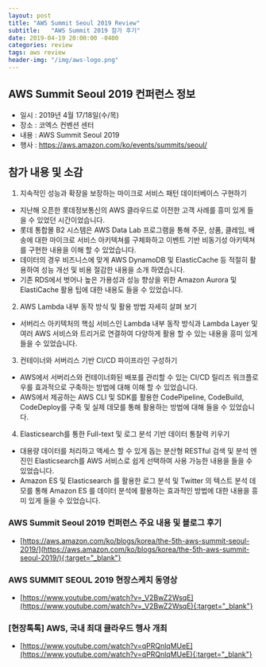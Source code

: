```yaml
---
layout: post
title: "AWS Summit Seoul 2019 Review"
subtitle:   "AWS Summit 2019 참가 후기"
date: 2019-04-19 20:00:00 -0400
categories: review
tags: aws review
header-img: "/img/aws-logo.png"
---
```


## AWS Summit Seoul 2019 컨퍼런스 정보
- 일시 : 2019년 4월 17/18일(수/목) 
- 장소 : 코엑스 컨벤션 센터
- 내용 : AWS Summit Seoul 2019 
- 행사 : https://aws.amazon.com/ko/events/summits/seoul/


## 참가 내용 및 소감
1. 지속적인 성능과 확장을 보장하는 마이크로 서비스 패턴 데이터베이스 구현하기
- 지난해 오픈한 롯데정보통신의 AWS 클라우드로 이전한 고객 사례를 흥미 있게 들을 수 있었던 시간이었습니다.
- 롯데 통합몰 B2 시스템은 AWS Data Lab  프로그램을 통해 주문, 상품, 클레임, 배송에 대한 마이크로 서비스 아키텍쳐를 구체화하고 이벤트 기반 비동기성 아키텍쳐를 구현한 내용을 이해 할 수 있었습니다.
- 데이터의 경우 비즈니스에 맞게 AWS DynamoDB 및 ElasticCache 등 적절히 활용하여 성능 개선 및 비용 절감한 내용을 소개 하였습니다. 
- 기존 RDS에서 벗어나 높은 가용성과 성능 향상을 위한 Amazon Aurora 및 ElastiCache 활용 팁에 대한 내용도 들을 수 있었습니다.

2. AWS Lambda 내부 동작 방식 및 활용 방법 자세히 살펴 보기
- 서버리스 아키텍처의 핵심 서비스인 Lambda 내부 동작 방식과 Lambda Layer 및 여러 AWS 서비스와 트리거로 연결하여 다양하게 활용 할 수 있는 내용을 흥미 있게 들을 수 있었습니다.

3. 컨테이너와 서버리스 기반 CI/CD 파이프라인 구성하기
- AWS에서 서버리스와 컨테이너화된 배포를 관리할 수 있는 CI/CD 릴리즈 워크플로우를 효과적으로 구축하는 방법에 대해 이해 할 수 있었습니다.
- AWS에서 제공하는 AWS CLI 및 SDK를 활용한 CodePipeline, CodeBuild, CodeDeploy를 구축 및 실제 데모를 통해 활용하는 방법에 대해 들을 수 있었습니다.

4. Elasticsearch를 통한 Full-text 및 로그 분석 기반 데이터 통찰력 키우기
- 대용량 데이터를 처리하고 액세스 할 수 있게 돕는 분산형 RESTful 검색 및 분석 엔진인 Elasticsearch를 AWS 서비스로 쉽게 선택하여 사용 가능한 내용을 들을 수 있었습니다. 
- Amazon ES 및 Elasticsearch 를 활용한 로그 분석 및 Twitter 의 텍스트 분석 데모를 통해 Amazon ES 를 데이터 분석에 활용하는 효과적인 방법에 대한 내용을 흥미 있게 들을 수 있었습니다.

### AWS Summit Seoul 2019 컨퍼런스 주요 내용 및 블로그 후기
- [https://aws.amazon.com/ko/blogs/korea/the-5th-aws-summit-seoul-2019/](https://aws.amazon.com/ko/blogs/korea/the-5th-aws-summit-seoul-2019/){:target="_blank"}
### AWS SUMMIT SEOUL 2019 현장스케치 동영상
- [https://www.youtube.com/watch?v=_V2BwZ2WsqE](https://www.youtube.com/watch?v=_V2BwZ2WsqE){:target="_blank"}
### [현장톡톡] AWS, 국내 최대 클라우드 행사 개최
- [https://www.youtube.com/watch?v=qPRQnlqMUeE](https://www.youtube.com/watch?v=qPRQnlqMUeE){:target="_blank"}


